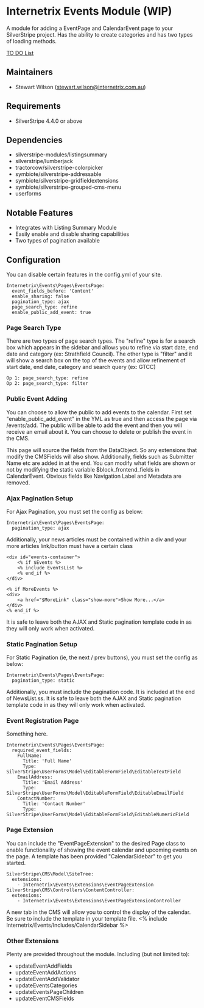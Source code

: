 Internetrix Events Module (WIP)
=======================================

A module for adding a EventPage and CalendarEvent page to your SilverStripe project. Has the ability to create categories and has two types of loading methods.

[TO DO List](TODO.md)

Maintainers
------------------
*  Stewart Wilson (<stewart.wilson@internetrix.com.au>)

## Requirements

* SilverStripe 4.4.0 or above

## Dependencies

* silverstripe-modules/listingsummary
* silverstripe/lumberjack
* tractorcow/silverstripe-colorpicker
* symbiote/silverstripe-addressable
* symbiote/silverstripe-gridfieldextensions
* symbiote/silverstripe-grouped-cms-menu
* userforms

## Notable Features

* Integrates with Listing Summary Module
* Easily enable and disable sharing capabilities
* Two types of pagination available

## Configuration

You can disable certain features in the config.yml of your site.

    Internetrix\Events\Pages\EventsPage:
      event_fields_before: 'Content'
      enable_sharing: false
      pagination_type: ajax
      page_search_type: refine
      enable_public_add_event: true

### Page Search Type

There are two types of page search types. The "refine" type is for a search box which appears in the sidebar and allows you to refine via start date, end date and category (ex: Strathfield Council). The other type is "filter" and it will show a search box on the top of the events and allow refinement of start date, end date, category and search query (ex: GTCC)

    Op 1: page_search_type: refine
    Op 2: page_search_type: filter

### Public Event Adding

You can choose to allow the public to add events to the calendar. First set "enable_public_add_event" in the YML as true and then access the page via /events/add. The public will be able to add the event and then you will receive an email about it. You can choose to delete or publish the event in the CMS.

This page will source the fields from the DataObject. So any extensions that modify the CMSFields will also show. Additionally, fields such as Submitter Name etc are added in at the end. You can modify what fields are shown or not by modifying the static variable $block_frontend_fields in CalendarEvent. Obvious fields like Navigation Label and Metadata are removed.

### Ajax Pagination Setup

For Ajax Pagination, you must set the config as below:

    Internetrix\Events\Pages\EventsPage:
      pagination_type: ajax

Additionally, your news articles must be contained within a div and your more articles link/button must have a certain class

    <div id="events-container">
        <% if $Events %>
        <% include EventsList %>
        <% end_if %>
    </div>

    <% if MoreEvents %>
    <div>
        <a href="$MoreLink" class="show-more">Show More...</a>
    </div>
    <% end_if %>

It is safe to leave both the AJAX and Static pagination template code in as they will only work when activated.

### Static Pagination Setup

For Static Pagination (ie, the next / prev buttons), you must set the config as below:

    Internetrix\Events\Pages\EventsPage:
      pagination_type: static

Additionally, you must include the pagination code. It is included at the end of NewsList.ss. It is safe to leave both the AJAX and Static pagination template code in as they will only work when activated.

### Event Registration Page

Something here.

    Internetrix\Events\Pages\EventsPage:
      required_event_fields:
        FullName:
          Title: 'Full Name'
          Type: SilverStripe\UserForms\Model\EditableFormField\EditableTextField
        EmailAddress:
          Title: 'Email Address'
          Type: SilverStripe\UserForms\Model\EditableFormField\EditableEmailField
        ContactNumber:
          Title: 'Contact Number'
          Type: SilverStripe\UserForms\Model\EditableFormField\EditableNumericField

### Page Extension

You can include the "EventPageExtension" to the desired Page class to enable functionality of showing the event calendar and upcoming events on the page. A template has been provided "CalendarSidebar" to get you started.

    SilverStripe\CMS\Model\SiteTree:
      extensions:
        - Internetrix\Events\Extensions\EventPageExtension
    SilverStripe\CMS\Controllers\ContentController:
      extensions:
        - Internetrix\Events\Extensions\EventPageExtensionController

A new tab in the CMS will allow you to control the display of the calendar. Be sure to include the template in your template file.
    <% include Internetrix/Events/Includes/CalendarSidebar %>

### Other Extensions

Plenty are provided throughout the module. Including (but not limited to):

* updateEventAddFields
* updateEventAddActions
* updateEventAddValidator
* updateEventsCategories
* updateEventsPageChildren
* updateEventCMSFields
